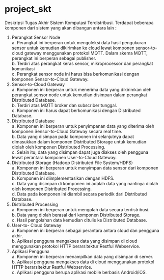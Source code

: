 # project_skt
Deskripsi Tugas Akhir Sistem Komputasi Terdistribusi.
Terdapat beberapa komponen dari sistem yang akan dibangun antara lain :     
1. Perangkat Sensor Node         
  a. Perangkat ini berperan untuk mengoleksi data hasil pengukuran sensor untuk kemudian dikirimkan ke cloud lewat komponen sensor-to-cloud gateway menggunakan protokol MQTT. Dalam skema MQTT, perangkat ini berperan sebagai publisher.        
  b. Terdiri atas perangkat keras sensor, mikroprocessor dan perangkat komunikasi         
  c. Perangkat sensor node ini harus bisa berkomunikasi dengan komponen Sensor-to-Cloud Gateway.     
2. Sensor-to-Cloud Gateway         
  a. Komponen ini berperan untuk menerima data yang dikirimkan oleh perangkat sensor node untuk kemudian disimpan dalam perangkat Distributed Database.         
  b. Terdiri atas MQTT broker dan subscriber tunggal.         
  c. Komponen ini harus dapat berkomunikasi dengan Distributed Database.     
3. Distributed Database         
  a. Komponen ini berperan untuk penyimpanan data yang diterima oleh komponen Sensor-to-Cloud Gateway secara real time.         
  b. Data yang disimpan pada komponen ini selanjutnya dapat dimasukkan dalam komponen Distributed Storage untuk kemudian diolah oleh komponen Distributed Processing.         
  c. Selain itu, data yang disimpan dapat juga diakses oleh pengguna lewat perantara komponen User-to-Cloud Gateway.     
4. Distributed Storage (Hadoop Distributed File System/HDFS)         
  a. Komponen ini berperan untuk menyimpan data sensor dari komponen Distributed Database.         
  b. Komponen ini diimplementasikan dengan HDFS.         
  c. Data yang disimpan di komponen ini adalah data yang nantinya diolah oleh komponen Distributed Processing.         
  d. Data pada komponen ini diambil secara periodik dari Distributed Database.     
5. Distributed Processing         
  a. Komponen ini berperan untuk mengolah data secara terdistribusi.          
  b. Data yang diolah berasal dari komponen Distributed Storage.         
  c. Hasil pengolahan data kemudian ditulis ke Distributed Database.     
6. User-to- Cloud Gateway         
  a. Komponen ini berperan sebagai perantara antara cloud dan pengguna akhir.         
  b. Aplikasi pengguna mengakses data yang disimpan di cloud menggunakan protokol HTTP berarsitektur Restful Webservice.     
7. Aplikasi Pengguna         
  a. Komponen ini berperan menampilkan data yang disimpan di server.         
  b. Aplikasi pengguna mengakses data di cloud menggunakan protokol HTTP berarsitektur Restful Webservice.         
  c. Aplikasi pengguna berupa aplikasi mobile berbasis Android/iOS.
